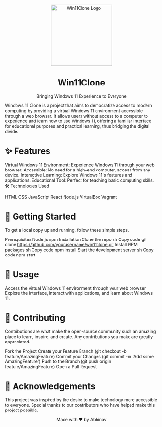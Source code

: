<p align="center">
  <img src="https://yourprojectlogo.com" alt="Win11Clone Logo" width="200" />
</p>
<h1 align="center">Win11Clone</h1>
<p align="center">Bringing Windows 11 Experience to Everyone</p>


Windows 11 Clone is a project that aims to democratize access to modern computing by providing a virtual Windows 11 environment accessible through a web browser. It allows users without access to a computer to experience and learn how to use Windows 11, offering a familiar interface for educational purposes and practical learning, thus bridging the digital divide.

# ✨ Features

Virtual Windows 11 Environment: Experience Windows 11 through your web browser.
Accessible: No need for a high-end computer, access from any device.
Interactive Learning: Explore Windows 11's features and applications.
Educational Tool: Perfect for teaching basic computing skills.
🛠️ Technologies Used

HTML
CSS
JavaScript
React
Node.js
VirtualBox
Vagrant
#  📖 Getting Started

To get a local copy up and running, follow these simple steps.

Prerequisites
Node.js
npm
Installation
Clone the repo
sh
Copy code
git clone https://github.com/yourusername/win11clone.git
Install NPM packages
sh
Copy code
npm install
Start the development server
sh
Copy code
npm start
#  🚦 Usage

Access the virtual Windows 11 environment through your web browser.
Explore the interface, interact with applications, and learn about Windows 11.
#  🤝 Contributing

Contributions are what make the open-source community such an amazing place to learn, inspire, and create. Any contributions you make are greatly appreciated.

Fork the Project
Create your Feature Branch (git checkout -b feature/AmazingFeature)
Commit your Changes (git commit -m 'Add some AmazingFeature')
Push to the Branch (git push origin feature/AmazingFeature)
Open a Pull Request

#  🙏 Acknowledgements

This project was inspired by the desire to make technology more accessible to everyone.
Special thanks to our contributors who have helped make this project possible.
<p align="center">Made with ❤️ by Abhinav</p>
